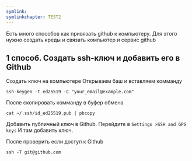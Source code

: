 ```yaml
---
symlink:
symlinkchapter: TEST2
---
```


Есть много способов как привязать github к компьютеру. Для этого нужно создать креды и связать компьютер и сервис github

## 1 способ.  Создать ssh-ключ и добавить его в Github

Cоздать ключ на компьютере
Открываем баш и вставляем комманду
```
ssh-keygen -t ed25519 -C "your_email@example.com"
```

После скопировать комманду в буфер обмена
```
cat ~/.ssh/id_ed25519.pub | pbcopy
```

Добавить публичный ключ в Github.  Перейдите в `Settings >SSH and GPG keys` И там добавить ключ.

После проверить если доступ к Github
```
ssh -T git@github.com
```